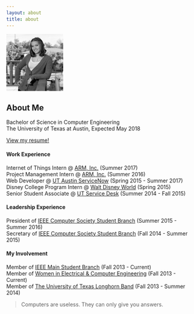 ```yaml
---
layout: about
title: about
---
```

<img style="width:30%;" class="about-img-page pull-right" src="/images/me.png">

## About Me
Bachelor of Science in Computer Engineering  
The University of Texas at Austin, Expected May 2018

[View my resume!](/resume)

#### Work Experience
Internet of Things Intern @ [ARM, Inc.](http://www.arm.com/) (Summer 2017)  
Project Management Intern @ [ARM, Inc.](http://www.arm.com/) (Summer 2016)  
Web Developer @ [UT Austin ServiceNow](https://ut.service-now.com/utss) (Spring 2015 - Summer 2017)  
Disney College Program Intern @ [Walt Disney World](https://jobs.disneycareers.com/disney-college-program) (Spring 2015)  
Senior Student Associate @ [UT Service Desk](https://www.utexas.edu/its/helpdesk/) (Summer 2014 - Fall 2015)  

#### Leadership Experience
President of [IEEE Computer Society Student Branch](http://ieeecs.ece.utexas.edu) (Summer 2015 - Summer 2016)     
Secretary of [IEEE Computer Society Student Branch](http://ieeecs.ece.utexas.edu) (Fall 2014 - Summer 2015)  

#### My Involvement
Member of [IEEE Main Student Branch](http://ieee.ece.utexas.edu) (Fall 2013 - Current)  
Member of [Women in Electrical & Computer Engineering](http://utwece.org/) (Fall 2013 - Current)  
Member of [The University of Texas Longhorn Band](https://lhb.music.utexas.edu/) (Fall 2013 - Summer 2014)  

> Computers are useless. They can only give you answers.

<span class="contacticon center">
	<a href="mailto:jplunkett@utexas.edu"><i class="fa fa-envelope-square"></i></a>
	<a href="https://github.com/yennster" target="_blank"><i class="fa fa-github-square"></i></a>
	<a href="https://www.linkedin.com/in/jennyplunkett" target="_blank"><i class="fa fa-linkedin-square"></i></a>
	<a href="http://yennster.com" target="_blank"><i class="fa fa-tumblr-square"></i></a>
	<a href="https://twitter.com/yennster57" target="_blank"><i class="fa fa-twitter-square"></i></a>
</span>

